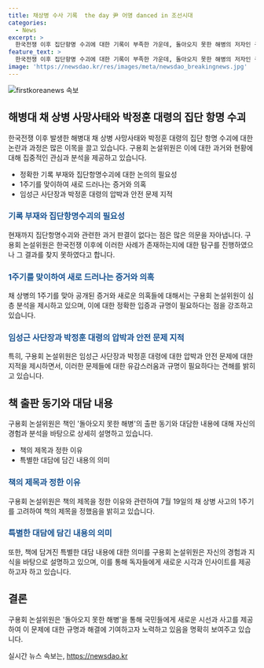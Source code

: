```yaml
---
title: 채상병 수사 기록  the day 尹 어명 danced in 조선시대
categories:
  - News
excerpt: >
  한국전쟁 이후 집단항명 수괴에 대한 기록이 부족한 가운데, 돌아오지 못한 해병의 저자인 구용회 논설위원은 박정훈 대령의 집단항명 수괴와 관련하여 눈물의 편지를 쓴 채상병 어머니, 임성근 사단장의 구명조끼 착용 등의 상황에 대해 의문을 제기한다. 또한, 박정훈 대령의 대통령 격노 발언에 대한 의견을 공유하며, 국민들로 하여금 관심을 갖게끔 이야기하고 있다. 이러한 내용이 돌아오지 못한 해병의 책을 통해 발견해야 할 부분이라는 것을 알려준다.
feature_text: >
  한국전쟁 이후 집단항명 수괴에 대한 기록이 부족한 가운데, 돌아오지 못한 해병의 저자인 구용회 논설위원은 박정훈 대령의 집단항명 수괴와 관련하여 눈물의 편지를 쓴 채상병 어머니, 임성근 사단장의 구명조끼 착용 등의 상황에 대해 의문을 제기한다. 또한, 박정훈 대령의 대통령 격노 발언에 대한 의견을 공유하며, 국민들로 하여금 관심을 갖게끔 이야기하고 있다. 이러한 내용이 돌아오지 못한 해병의 책을 통해 발견해야 할 부분이라는 것을 알려준다.
image: 'https://newsdao.kr/res/images/meta/newsdao_breakingnews.jpg'
---
```


<p><img src="https://newsdao.kr/res/images/meta/newsdao_breakingnews.jpg" alt="firstkoreanews 속보" /></p>

<h2 data-ke-size="size26">해병대 채 상병 사망사태와 박정훈 대령의 집단 항명 수괴</h2>

<p data-ke-size="size16">한국전쟁 이후 발생한 해병대 채 상병 사망사태와 박정훈 대령의 집단 항명 수괴에 대한 논란과 과정은 많은 이목을 끌고 있습니다. 구용회 논설위원은 이에 대한 과거와 현황에 대해 집중적인 관심과 분석을 제공하고 있습니다.</p>

<ul>
  <li>정확한 기록 부재와 집단항명수괴에 대한 논의의 필요성</li>
  <li>1주기를 맞이하여 새로 드러나는 증거와 의혹</li>
  <li>임성근 사단장과 박정훈 대령의 압박과 안전 문제 지적</li>
</ul>

<h3><span style="color: #1a5490;">기록 부재와 집단항명수괴의 필요성</span></h3>

<p>현재까지 집단항명수괴와 관련한 과거 판결이 없다는 점은 많은 의문을 자아냅니다. 구용회 논설위원은 한국전쟁 이후에 이러한 사례가 존재하는지에 대한 탐구를 진행하였으나 그 결과를 찾지 못하였다고 합니다.</p>

<h3><span style="color: #1a5490;">1주기를 맞이하여 새로 드러나는 증거와 의혹</span></h3>

<p>채 상병의 1주기를 맞아 공개된 증거와 새로운 의혹들에 대해서는 구용회 논설위원이 심층 분석을 제시하고 있으며, 이에 대한 정확한 입증과 규명이 필요하다는 점을 강조하고 있습니다.</p>

<h3><span style="color: #1a5490;">임성근 사단장과 박정훈 대령의 압박과 안전 문제 지적</span></h3>

<p>특히, 구용회 논설위원은 임성근 사단장과 박정훈 대령에 대한 압박과 안전 문제에 대한 지적을 제시하면서, 이러한 문제들에 대한 유감스러움과 규명이 필요하다는 견해를 밝히고 있습니다.</p>

<h2 data-ke-size="size26">책 출판 동기와 대담 내용</h2>

<p data-ke-size="size16">구용회 논설위원은 책인 '돌아오지 못한 해병'의 출판 동기와 대담한 내용에 대해 자신의 경험과 분석을 바탕으로 상세히 설명하고 있습니다.</p>

<ul>
  <li>책의 제목과 정한 이유</li>
  <li>특별한 대담에 담긴 내용의 의미</li>
</ul>

<h3><span style="color: #1a5490;">책의 제목과 정한 이유</span></h3>

<p>구용회 논설위원은 책의 제목을 정한 이유와 관련하여 7월 19일의 채 상병 사고의 1주기를 고려하여 책의 제목을 정했음을 밝히고 있습니다.</p>

<h3><span style="color: #1a5490;">특별한 대담에 담긴 내용의 의미</span></h3>

<p>또한, 책에 담겨진 특별한 대담 내용에 대한 의미를 구용회 논설위원은 자신의 경험과 지식을 바탕으로 설명하고 있으며, 이를 통해 독자들에게 새로운 시각과 인사이트를 제공하고자 하고 있습니다.</p>

<h2 data-ke-size="size26">결론</h2>

<p data-ke-size="size16">구용회 논설위원은 '돌아오지 못한 해병'을 통해 국민들에게 새로운 시선과 사고를 제공하여 이 문제에 대한 규명과 해결에 기여하고자 노력하고 있음을 명확히 보여주고 있습니다.</p>
실시간 뉴스 속보는, <a href="https://newsdao.kr" rel="dofollow">https://newsdao.kr</a>


